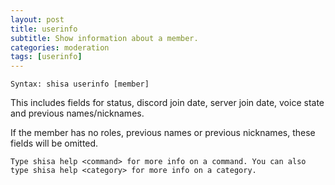 ```yaml
---
layout: post
title: userinfo
subtitle: Show information about a member.
categories: moderation
tags: [userinfo]
---
```


`Syntax: shisa userinfo [member]`

This includes fields for status, discord join date, server join date, voice state and previous names/nicknames.

If the member has no roles, previous names or previous nicknames, these fields will be omitted.

```
Type shisa help <command> for more info on a command. You can also type shisa help <category> for more info on a category.
```